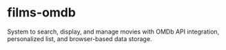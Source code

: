 # films-omdb
System to search, display, and manage movies with OMDb API integration, personalized list, and browser-based data storage.
